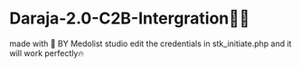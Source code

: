 # Daraja-2.0-C2B-Intergration👨‍💻
made with 💖 BY Medolist studio
edit the credentials in stk_initiate.php and it will work perfectly🔥

